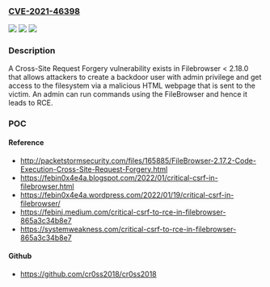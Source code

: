### [CVE-2021-46398](https://cve.mitre.org/cgi-bin/cvename.cgi?name=CVE-2021-46398)
![](https://img.shields.io/static/v1?label=Product&message=n%2Fa&color=blue)
![](https://img.shields.io/static/v1?label=Version&message=n%2Fa&color=blue)
![](https://img.shields.io/static/v1?label=Vulnerability&message=n%2Fa&color=brighgreen)

### Description

A Cross-Site Request Forgery vulnerability exists in Filebrowser < 2.18.0 that allows attackers to create a backdoor user with admin privilege and get access to the filesystem via a malicious HTML webpage that is sent to the victim. An admin can run commands using the FileBrowser and hence it leads to RCE.

### POC

#### Reference
- http://packetstormsecurity.com/files/165885/FileBrowser-2.17.2-Code-Execution-Cross-Site-Request-Forgery.html
- https://febin0x4e4a.blogspot.com/2022/01/critical-csrf-in-filebrowser.html
- https://febin0x4e4a.wordpress.com/2022/01/19/critical-csrf-in-filebrowser/
- https://febinj.medium.com/critical-csrf-to-rce-in-filebrowser-865a3c34b8e7
- https://systemweakness.com/critical-csrf-to-rce-in-filebrowser-865a3c34b8e7

#### Github
- https://github.com/cr0ss2018/cr0ss2018

